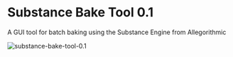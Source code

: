 # Substance Bake Tool 0.1
A GUI tool for batch baking using the Substance Engine from Allegorithmic

![substance-bake-tool-0.1](https://i.imgur.com/uiPLZ0f.png)
